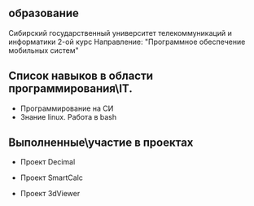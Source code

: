 ## образование
Сибирский государственный университет телекоммуникаций и информатики
2-ой курс 
Направление: "Программное обеспечение мобильных систем"

##  Список навыков в области программирования\IT.
- Программирование на СИ
- Знание linux. Работа в bash

## Выполненные\участие в проектах
- Проект Decimal 

- Проект SmartCalc

- Проект 3dViewer
